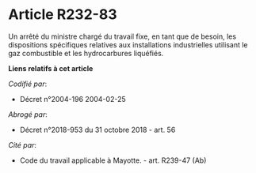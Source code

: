 # Article R232-83

Un arrêté du ministre chargé du travail fixe, en tant que de besoin, les dispositions spécifiques relatives aux installations
industrielles utilisant le gaz combustible et les hydrocarbures liquéfiés.

**Liens relatifs à cet article**

_Codifié par_:

  - Décret n°2004-196 2004-02-25

_Abrogé par_:

  - Décret n°2018-953 du 31 octobre 2018 - art. 56

_Cité par_:

  - Code du travail applicable à Mayotte. - art. R239-47 (Ab)
